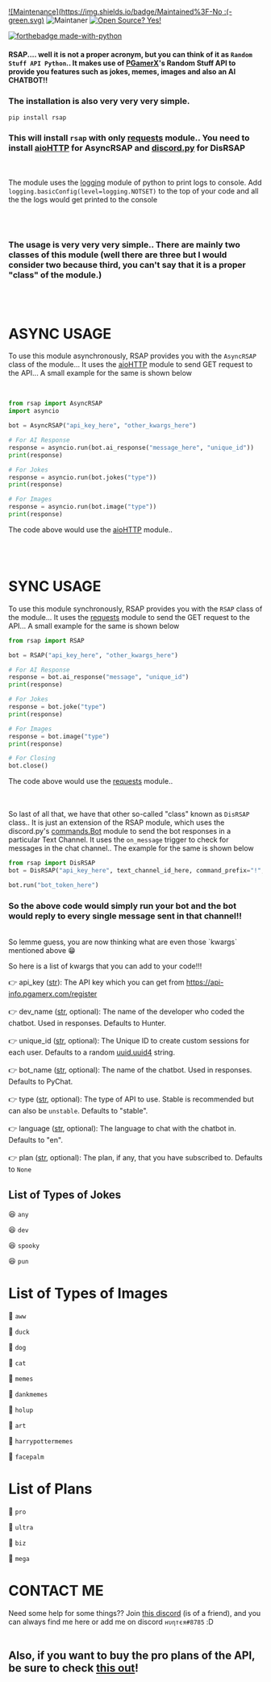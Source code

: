 [![Maintenance](https://img.shields.io/badge/Maintained%3F-No :(-green.svg)](https://GitHub.com/Naereen/StrapDown.js/graphs/commit-activity)
![Maintaner](https://img.shields.io/badge/Maintainer-Hunter-blue)
[![Open Source? Yes!](https://badgen.net/badge/Open%20Source%20%3F/Yes%21/blue?icon=github)](https://github.com/Naereen/badges/)

[![forthebadge made-with-python](http://ForTheBadge.com/images/badges/made-with-python.svg)](https://www.python.org/)


#### RSAP.... well it is not a proper acronym, but you can think of it as `Random Stuff API Python`.. It makes use of [PGamerX](https://github.com/pgamerxdev)'s Random Stuff API to provide you features such as jokes, memes, images and also an **AI CHATBOT!!**

### The installation is also very very very simple.
```
pip install rsap
```
### This will install `rsap` **with only** [requests](https://docs.python-requests.org/en/master/) module.. You need to install [aioHTTP](https://docs.aiohttp.org/en/stable/) for AsyncRSAP and [discord.py](https://discordpy.readthedocs.io/en/latest/) for DisRSAP

<br><br>
The module uses the [logging](https://docs.python.org/3/library/logging.html) module of python to print logs to console. Add `logging.basicConfig(level=logging.NOTSET)` to the top of your code and all the the logs would get printed to the console

<br><br>
### The usage is very very very simple.. There are mainly two classes of this module (well there are three but I would consider two because third, you can't say that it is a proper "class" of the module.)

<br><br>
# ASYNC USAGE
To use this module asynchronously, RSAP provides you with the `AsyncRSAP` class of the module... It uses the [aioHTTP](https://docs.aiohttp.org/en/stable/) module to send GET request to the API... A small example for the same is shown below

<br>

```python
from rsap import AsyncRSAP
import asyncio

bot = AsyncRSAP("api_key_here", "other_kwargs_here")

# For AI Response
response = asyncio.run(bot.ai_response("message_here", "unique_id"))
print(response)

# For Jokes
response = asyncio.run(bot.jokes("type"))
print(response)

# For Images
response = asyncio.run(bot.image("type"))
print(response)
```
The code above would use the [aioHTTP](https://docs.aiohttp.org/en/stable/) module..

<br><br>
# SYNC USAGE
To use this module synchronously, RSAP provides you with the `RSAP` class of the module... It uses the [requests](https://docs.python-requests.org/en/master/) module to send the GET request to the API... A small example for the same is shown below
```python
from rsap import RSAP

bot = RSAP("api_key_here", "other_kwargs_here")

# For AI Response
response = bot.ai_response("message", "unique_id") 
print(response)

# For Jokes
response = bot.joke("type")
print(response)

# For Images
response = bot.image("type")
print(response)

# For Closing
bot.close()
```
The code above would use the [requests](https://docs.python-requests.org/en/master/) module..

<br><br>
So last of all that, we have that other so-called "class" known as `DisRSAP` class.. It is just an extension of the RSAP module, which uses the discord.py's [commands.Bot](https://discordpy.readthedocs.io/en/latest/ext/commands/api.html?highlight=bot#discord.ext.commands.Bot) module to send the bot responses in a particular Text Channel. It uses the `on_message` trigger to check for messages in the chat channel.. The example for the same is shown below

```python
from rsap import DisRSAP
bot = DisRSAP("api_key_here", text_channel_id_here, command_prefix="!", "other_kwargs_here") #Don't specify any intents because "discord.Intents.all()" is already enabled in the source code.

bot.run("bot_token_here")

```
### So the above code would simply run your bot and the bot would reply to **every single message** sent in that channel!!

<br>
So lemme guess, you are now thinking what are even those `kwargs` mentioned above 😁

So here is a list of kwargs that you can add to your code!!!

👉 api_key ([str](https://docs.python.org/3/library/stdtypes.html#str)): The API key which you can get from https://api-info.pgamerx.com/register
<br><br>
👉 dev_name ([str](https://docs.python.org/3/library/stdtypes.html#str), optional): The name of the developer who coded the chatbot. Used in responses. Defaults to Hunter.
<br><br>
👉 unique_id ([str](https://docs.python.org/3/library/stdtypes.html#str), optional): The Unique ID to create custom sessions for each user. Defaults to a random [uuid.uuid4](https://docs.python.org/3/library/uuid.html#uuid.uuid4) string.
<br><br>
👉 bot_name ([str](https://docs.python.org/3/library/stdtypes.html#str), optional): The name of the chatbot. Used in responses. Defaults to PyChat.
<br><br>
👉 type ([str](https://docs.python.org/3/library/stdtypes.html#str), optional): The type of API to use. Stable is recommended but can also be `unstable`. Defaults to "stable".
<br><br>
👉 language ([str](https://docs.python.org/3/library/stdtypes.html#str), optional): The language to chat with the chatbot in. Defaults to "en".
<br><br>
👉 plan ([str](https://docs.python.org/3/library/stdtypes.html#str), optional): The plan, if any, that you have subscribed to. Defaults to `None`


## List of Types of Jokes 

😆 `any` 

😆 `dev`

😆 `spooky`

😆 `pun`


# List of Types of Images

📸 `aww`

📸 `duck`

📸 `dog`

📸 `cat`

📸 `memes`

📸 `dankmemes`

📸 `holup`

📸 `art`

📸 `harrypottermemes`

📸 `facepalm`

# List of Plans

📝 `pro`

📝 `ultra`

📝 `biz`

📝 `mega`


# CONTACT ME
Need some help for some things?? Join [this discord](https://discord.gg/GWugD56QnE) (is of a friend), and you can always find me here or add me on discord `нυηтєя#8785` :D
<br><br>
## Also, if you want to buy the pro plans of the API, be sure to check [this out](https://form.jotform.com/211240494443449)!
